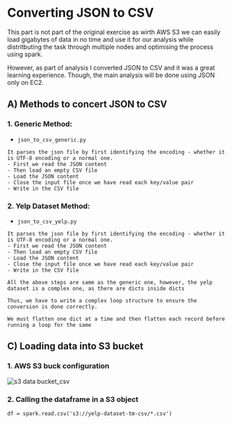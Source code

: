# Converting JSON to CSV

This part is not part of the original exercise as wirth AWS S3 we can easily load gigabytes of data in no time and use it for our analysis while distritbuting the task through multiple nodes and optimising the process using spark.

However, as part of analysis I converted JSON to CSV and it was a great learning experience. Though, the main analysis will be done using JSON only on EC2.

## A) Methods to concert JSON to CSV
### 1. Generic Method:

* ```json_to_csv_generic.py```
``` 
It parses the json file by first identifying the encoding - whether it is UTF-8 encoding or a normal one.
- First we read the JSON content
- Then load an empty CSV file
- Load the JSON content
- Close the input file once we have read each key/value pair
- Write in the CSV file
```

### 2. Yelp Dataset Method:

* ```json_to_csv_yelp.py```
``` 
It parses the json file by first identifying the encoding - whether it is UTF-8 encoding or a normal one.
- First we read the JSON content
- Then load an empty CSV file
- Load the JSON content
- Close the input file once we have read each key/value pair
- Write in the CSV file

All the above steps are same as the generic one, however, the yelp dataset is a complex one, as there are dicts inside dicts

Thus, we have to write a complex loop structure to ensure the conversion is done correctly.

We must flatten one dict at a time and then flatten each record before running a loop for the same
```

## C) Loading data into S3 bucket
### 1. AWS S3 buck configuration
![s3 data bucket_csv](https://user-images.githubusercontent.com/6689256/80297017-7564e700-874d-11ea-8835-b8a818ed6c58.png)

### 2. Calling the dataframe in a S3 object
```df = spark.read.csv('s3://yelp-dataset-tm-csv/*.csv')```
